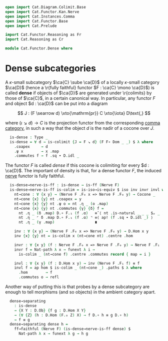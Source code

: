 ```agda
open import Cat.Diagram.Colimit.Base
open import Cat.Functor.Kan.Nerve
open import Cat.Instances.Comma
open import Cat.Functor.Base
open import Cat.Prelude

import Cat.Functor.Reasoning as Fr
import Cat.Reasoning as Cr

module Cat.Functor.Dense where
```

# Dense subcategories

A $\kappa$-small subcategory $\ca{C} \sube \ca{D}$ of a locally
$\kappa$-small category $\ca{D}$ (hence a \r{fully faithful} functor $F
: \ca{C} \mono \ca{D}$) is called **dense** if objects of $\ca{D}$ are
generated under \r{colimits} by those of $\ca{C}$, in a certain
canonical way. In particular, any functor $F$ and object $d : \ca{D}$
can be put into a diagram

$$
J : (F \searrow d) \xto{\mathrm{pr}} C \xto{\iota} D\text{,}
$$

where $(\iota \searrow d) \to C$ is the projection functor from the
corresponding [comma category], in such a way that the object $d$ is the
nadir of a cocone over $J$.

[comma category]: Cat.Instances.Comma.html

<!--
```agda
module
  _ {o ℓ} {C : Precategory ℓ ℓ} {D : Precategory o ℓ} (F : Functor C D)
  where
  open Cocone-hom
  open Functor
  open Cocone
  open ↓Obj
  open ↓Hom
  open _=>_

  private
    module C = Cr C
    module D = Cr D
    module F = Fr F
```
-->

```agda
  is-dense : Type _
  is-dense = ∀ d → is-colimit {J = F ↘ d} (F F∘ Dom _ _) $ λ where
    .coapex     → d
    .ψ x        → x .map
    .commutes f → f .sq ∙ D.idl _
```

The functor $F$ is called _dense_ if this cocone is colimiting for every
$d : \ca{D}$. The important of density is that, for a dense functor $F$,
the induced [nerve] functor is fully faithful.

[nerve]: Cat.Functor.Kan.Nerve.html

```agda
  is-dense→nerve-is-ff : is-dense → is-ff (Nerve F)
  is-dense→nerve-is-ff is-colim = is-iso→is-equiv $ iso inv invr invl where
    nt→cone : ∀ {x y} → (Nerve F .F₀ x => Nerve F .F₀ y) → Cocone _
    nt→cone {x} {y} nt .coapex = y
    nt→cone {x} {y} nt .ψ o = nt .η _ (o .map)
    nt→cone {x} {y} nt .commutes {γ} {δ} f =
      nt .η _ (δ .map) D.∘ F.₁ (f .α)   ≡˘⟨ nt .is-natural _ _ _ $ₚ _ ⟩
      nt .η _ ⌜ δ .map D.∘ F.₁ (f .α) ⌝ ≡⟨ ap! (f .sq ∙ D.idl _) ⟩
      nt .η _ (γ .map)                  ∎

    inv : ∀ {x y} → (Nerve F .F₀ x => Nerve F .F₀ y) → D.Hom x y
    inv {x} {y} nt = is-colim x (nt→cone nt) .centre .hom

    invr : ∀ {x y} (f : Nerve F .F₀ x => Nerve F .F₀ y) → Nerve F .F₁ (inv f) ≡ f
    invr f = Nat-path λ x → funext λ i →
      is-colim _ (nt→cone f) .centre .commutes record { map = i }

    invl : ∀ {x y} (f : D.Hom x y) → inv (Nerve F .F₁ f) ≡ f
    invl f = ap hom $ is-colim _ (nt→cone _) .paths $ λ where
      .hom        → f
      .commutes o → refl
```

Another way of putting this is that probes by a dense subcategory are
enough to tell morphisms (and so objects) in the ambient category apart.

```agda
  dense→separating
    : is-dense
    → {X Y : D.Ob} {f g : D.Hom X Y}
    → (∀ {Z} (h : D.Hom (F.₀ Z) X) → f D.∘ h ≡ g D.∘ h)
    → f ≡ g
  dense→separating dense h =
    ff→faithful (Nerve F) (is-dense→nerve-is-ff dense) $
      Nat-path λ x → funext λ g → h g
```
